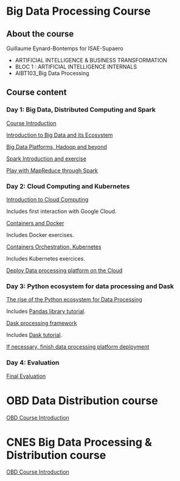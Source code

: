 # Big Data Processing Course

## About the course

Guillaume Eynard-Bontemps for ISAE-Supaero

- ARTIFICIAL INTELLIGENCE & BUSINESS TRANSFORMATION
- BLOC 1 : ARTIFICIAL INTELLIGENCE INTERNALS
- AIBT103_Big Data Processing

## Course content

### Day 1: Big Data, Distributed Computing and Spark

[Course Introduction](00_Course_Introduction.html)

[Introduction to Big Data and its Ecosystem](01_Introduction_Big_Data.html)

[Big Data Platforms, Hadoop and beyond](02_Big_Data_Platforms.html)

[Spark Introduction and exercise](03_Spark_Introduction.html)

[Play with MapReduce through Spark](https://mybinder.org/v2/gh/guillaumeeb/isae-supaero-aibt103-bigdata/main?urlpath=lab)

### Day 2: Cloud Computing and Kubernetes

[Introduction to Cloud Computing](10_Cloud_Computing.html)

Includes first interaction with Google Cloud.

[Containers and Docker](11_ContainersAndDocker)

Includes Docker exercises.

[Containers Orchestration, Kubernetes](12_OrchestrationKubernetes.html)

Includes Kubernetes exercices.

[Deploy Data processing platform on the Cloud](13_Dask_On_Cloud.html)

### Day 3: Python ecosystem for data processing and Dask

[The rise of the Python ecosystem for Data Processing](21_Python_Data_Processing.html)

Includes [Pandas library tutorial](https://github.com/jvns/pandas-cookbook).

[Dask processing framework](22_Dask_Pangeo.html)

Includes [Dask tutorial](https://github.com/dask/dask-tutorial).

[If necessary, finish data processing platform deployment](13_Dask_On_Cloud.html)

### Day 4: Evaluation

[Final Evaluation](30_Evaluation.html)

# OBD Data Distribution course

[OBD Course Introduction](00_OBD_Course_Introduction.html)

# CNES Big Data Processing & Distribution course

[OBD Course Introduction](00_CNES_Short_Course_Introduction.html)
